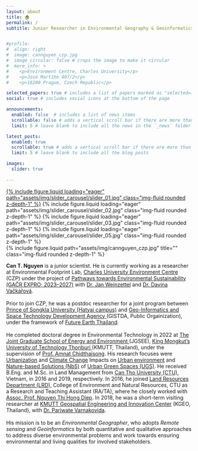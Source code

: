 ```yaml
---
layout: about
title: 🏠 
permalink: /
subtitle: Junior Researcher in Environmental Geography & Geoinformatics


#profile:
#  align: right
#  image: cannguyen_czp.jpg
#  image_circular: false # crops the image to make it circular
#  more_info: >
#    <p>Environment Centre, Charles University</p>
#    <p>José Martího 407/2</p>
#    <p>16200 Prague, Czech Republic</p>

selected_papers: true # includes a list of papers marked as "selected={true}"
social: true # includes social icons at the bottom of the page

announcements:
  enabled: false  # includes a list of news items
  scrollable: false # adds a vertical scroll bar if there are more than 3 news items
  limit: 5 # leave blank to include all the news in the `_news` folder

latest_posts:
  enabled: true
  scrollable: true # adds a vertical scroll bar if there are more than 3 new posts items
  limit: 5 # leave blank to include all the blog posts

images:
  slider: true
  
---
```


<swiper-container keyboard="true" navigation="true" pagination="true" pagination-clickable="true" pagination-dynamic-bullets="true" rewind="true">
  <a href="https://www.mdpi.com/journal/sustainability/special_issues/5F78LD3752"><swiper-slide>{% include figure.liquid loading="eager" path="assets/img/slider_carousel/slider_01.jpg" class="img-fluid rounded z-depth-1" %}</swiper-slide></a>
  <swiper-slide>{% include figure.liquid loading="eager" path="assets/img/slider_carousel/slider_02.jpg" class="img-fluid rounded z-depth-1" %}</swiper-slide>
  <swiper-slide>{% include figure.liquid loading="eager" path="assets/img/slider_carousel/slider_03.jpg" class="img-fluid rounded z-depth-1" %}</swiper-slide>
  <swiper-slide>{% include figure.liquid loading="eager" path="assets/img/slider_carousel/slider_05.jpg" class="img-fluid rounded z-depth-1" %}</swiper-slide>
</swiper-container>

<br>

<div class="row justify-content-sm-center">
    <div class="col-sm-8 mt-3 mt-md-0">
    </div>
    <div class="col-sm-4 mt-3 mt-md-0">
        {% include figure.liquid path="assets/img/cannguyen_czp.jpg" title="" class="img-fluid rounded z-depth-1" %}
    </div>
</div>



<b>Can T. Nguyen</b> is a junior scientist. He is currently working as a researcher at Environmental Footprint Lab, <a href="https://czp.cuni.cz/en/">Charles University Environment Centre</a> (CZP) under the project of <a href="https://czp.cuni.cz/en/projects/pathways-towards-environmental-sustainability-gacr-expro-2023-2027">Pathways towards Environmental Sustainability (GAČR EXPRO; 2023–2027)</a> with <a href="https://czp.cuni.cz/en/about-us/staff/jan-weinzettel">Dr. Jan Weinzettel</a> and <a href="https://czp.cuni.cz/en/about-us/staff/davina-vackarova">Dr. Davina Vačkářová</a>.<br>
<br>
Prior to join CZP, he was a postdoc researcher for a joint program between <a href="https://en.psu.ac.th/">Prince of Songkla University (Hatyai campus)</a> and <a href="https://www.gistda.or.th/home.php?lang=EN">Geo-Informatics and Space Technology Development Agency </a>(GISTDA, Public Orgainization), under the framework of <a href="https://www.futureearththailand.org/frontpage">Future Earth Thailand</a>. <br>
<br>
He completed doctoral degree in Environmental Technology in 2022 at <a href="https://www.jgsee.kmutt.ac.th/v3/">The Joint Graduate School of Energy and Environment </a>(JGSEE), <a href="https://www.kmutt.ac.th/en/">King Mongkut’s University of Technology Thonburi </a>(KMUTT, Thailand), under the supervision of <a href="https://www.jgsee.kmutt.ac.th/v3/personnel/assoc-prof-dr-amnat-chidthaisong/">Prof. Amnat Chidthaisong</a>. His research focuses were <u>Urbanization</u> and <u>Climate Change</u> Impacts on <u>Urban environment</u> and <u>Nature-based Solutions (NbS)</u> of <u>Urban Green Spaces (UGS)</u>. He received B.Eng. and M.Sc. in Land Management from <a href="https://en.ctu.edu.vn/">Can Tho University (CTU)</a>, Vietnam, in 2016 and 2019, respectively. In 2016, he joined <a href="https://lrd.ctu.edu.vn/en/">Land Resources Department (LRD)</a>, College of Environment and Natural Resources, CTU as a Research and Teaching Assistant (RA/TA), where he closely worked with <a href="https://lrd.ctu.edu.vn/en/gioi-thieu/staffs/12-staff/64-assoc-prof-nguyen-thi-hong-diep.html">Assoc. Prof. Nguyen Thi Hong Diep</a>. In 2018, he was a short-term visiting researcher at <a href="http://kgeo.org/kgeo/">KMUTT Geospatial Engineering and Innovation Center</a> (KGEO, Thailand), with <a href="https://kirim.kmutt.ac.th/converis/portal/detail/Person/54338034;jsessionid=zvmHwL9_0ucaw9cu72KglOHDF13_5BdtfLqxmzPG.kirim-web?lang=en_GB">Dr. Pariwate Varnakovida</a>. <br>
<br>
His mission is to be an <i>Environmental Geographer</i>, who adopts <i>Remote sensing</i> and <i>Geoinformatics</i> by both quantitative and qualitative approaches to address diverse environmental problems and work towards ensuring environmental and living qualities for involved stakeholders.

<br>
